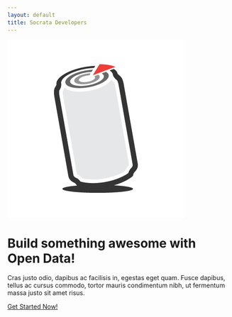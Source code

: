 ```yaml
---
layout: default
title: Socrata Developers
---
```


<div class="hero-unit clearfix">
  <div class="giant">
    <img src="/img/soda.png" alt="Socrata APIs" />
  </div>

  <h1 class="tagline">Build something awesome with Open Data!</h1>
  <p class="lead">Cras justo odio, dapibus ac facilisis in, egestas eget quam. Fusce dapibus, tellus ac cursus commodo, tortor mauris condimentum nibh, ut fermentum massa justo sit amet risus.</p>
  <a class="btn btn-large btn-primary" href="/start">Get Started Now!</a>
</div>
